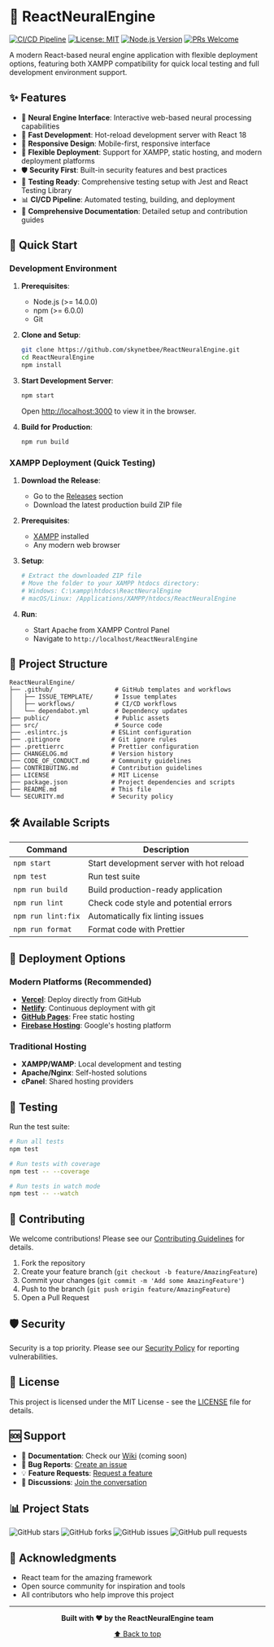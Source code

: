 # 🚀 ReactNeuralEngine

[![CI/CD Pipeline](https://github.com/skynetbee/ReactNeuralEngine/workflows/CI/CD%20Pipeline/badge.svg)](https://github.com/skynetbee/ReactNeuralEngine/actions)
[![License: MIT](https://img.shields.io/badge/License-MIT-yellow.svg)](https://opensource.org/licenses/MIT)
[![Node.js Version](https://img.shields.io/badge/node-%3E%3D14.0.0-brightgreen.svg)](https://nodejs.org/)
[![PRs Welcome](https://img.shields.io/badge/PRs-welcome-brightgreen.svg)](http://makeapullrequest.com)

A modern React-based neural engine application with flexible deployment options, featuring both XAMPP compatibility for quick local testing and full development environment support.

## ✨ Features

- 🧠 **Neural Engine Interface**: Interactive web-based neural processing capabilities
- 🚀 **Fast Development**: Hot-reload development server with React 18
- 📱 **Responsive Design**: Mobile-first, responsive interface
- 🔧 **Flexible Deployment**: Support for XAMPP, static hosting, and modern deployment platforms
- 🛡️ **Security First**: Built-in security features and best practices
- 🧪 **Testing Ready**: Comprehensive testing setup with Jest and React Testing Library
- 📊 **CI/CD Pipeline**: Automated testing, building, and deployment
- 📖 **Comprehensive Documentation**: Detailed setup and contribution guides

## 🚀 Quick Start

### Development Environment

1. **Prerequisites**:
   - Node.js (>= 14.0.0)
   - npm (>= 6.0.0)
   - Git

2. **Clone and Setup**:
   ```bash
   git clone https://github.com/skynetbee/ReactNeuralEngine.git
   cd ReactNeuralEngine
   npm install
   ```

3. **Start Development Server**:
   ```bash
   npm start
   ```
   Open [http://localhost:3000](http://localhost:3000) to view it in the browser.

4. **Build for Production**:
   ```bash
   npm run build
   ```

### XAMPP Deployment (Quick Testing)

1. **Download the Release**:
   - Go to the [Releases](https://github.com/skynetbee/ReactNeuralEngine/releases) section
   - Download the latest production build ZIP file

2. **Prerequisites**:
   - [XAMPP](https://www.apachefriends.org/index.html) installed
   - Any modern web browser

3. **Setup**:
   ```bash
   # Extract the downloaded ZIP file
   # Move the folder to your XAMPP htdocs directory:
   # Windows: C:\xampp\htdocs\ReactNeuralEngine
   # macOS/Linux: /Applications/XAMPP/htdocs/ReactNeuralEngine
   ```

4. **Run**:
   - Start Apache from XAMPP Control Panel
   - Navigate to `http://localhost/ReactNeuralEngine`

## 📁 Project Structure

```
ReactNeuralEngine/
├── .github/                 # GitHub templates and workflows
│   ├── ISSUE_TEMPLATE/      # Issue templates
│   ├── workflows/           # CI/CD workflows
│   └── dependabot.yml       # Dependency updates
├── public/                  # Public assets
├── src/                     # Source code
├── .eslintrc.js            # ESLint configuration
├── .gitignore              # Git ignore rules
├── .prettierrc             # Prettier configuration
├── CHANGELOG.md            # Version history
├── CODE_OF_CONDUCT.md      # Community guidelines
├── CONTRIBUTING.md         # Contribution guidelines
├── LICENSE                 # MIT License
├── package.json            # Project dependencies and scripts
├── README.md               # This file
└── SECURITY.md             # Security policy
```

## 🛠 Available Scripts

| Command | Description |
|---------|-------------|
| `npm start` | Start development server with hot reload |
| `npm test` | Run test suite |
| `npm run build` | Build production-ready application |
| `npm run lint` | Check code style and potential errors |
| `npm run lint:fix` | Automatically fix linting issues |
| `npm run format` | Format code with Prettier |

## 🚀 Deployment Options

### Modern Platforms (Recommended)

- **[Vercel](https://vercel.com)**: Deploy directly from GitHub
- **[Netlify](https://www.netlify.com)**: Continuous deployment with git
- **[GitHub Pages](https://pages.github.com)**: Free static hosting
- **[Firebase Hosting](https://firebase.google.com/docs/hosting)**: Google's hosting platform

### Traditional Hosting

- **XAMPP/WAMP**: Local development and testing
- **Apache/Nginx**: Self-hosted solutions
- **cPanel**: Shared hosting providers

## 🧪 Testing

Run the test suite:

```bash
# Run all tests
npm test

# Run tests with coverage
npm test -- --coverage

# Run tests in watch mode
npm test -- --watch
```

## 🤝 Contributing

We welcome contributions! Please see our [Contributing Guidelines](CONTRIBUTING.md) for details.

1. Fork the repository
2. Create your feature branch (`git checkout -b feature/AmazingFeature`)
3. Commit your changes (`git commit -m 'Add some AmazingFeature'`)
4. Push to the branch (`git push origin feature/AmazingFeature`)
5. Open a Pull Request

## 🛡️ Security

Security is a top priority. Please see our [Security Policy](SECURITY.md) for reporting vulnerabilities.

## 📄 License

This project is licensed under the MIT License - see the [LICENSE](LICENSE) file for details.

## 🆘 Support

- 📖 **Documentation**: Check our [Wiki](https://github.com/skynetbee/ReactNeuralEngine/wiki) (coming soon)
- 🐛 **Bug Reports**: [Create an issue](https://github.com/skynetbee/ReactNeuralEngine/issues/new?template=bug_report.md)
- 💡 **Feature Requests**: [Request a feature](https://github.com/skynetbee/ReactNeuralEngine/issues/new?template=feature_request.md)
- 💬 **Discussions**: [Join the conversation](https://github.com/skynetbee/ReactNeuralEngine/discussions)

## 📊 Project Stats

![GitHub stars](https://img.shields.io/github/stars/skynetbee/ReactNeuralEngine?style=social)
![GitHub forks](https://img.shields.io/github/forks/skynetbee/ReactNeuralEngine?style=social)
![GitHub issues](https://img.shields.io/github/issues/skynetbee/ReactNeuralEngine)
![GitHub pull requests](https://img.shields.io/github/issues-pr/skynetbee/ReactNeuralEngine)

## 🙏 Acknowledgments

- React team for the amazing framework
- Open source community for inspiration and tools
- All contributors who help improve this project

---

<div align="center">
  <p><strong>Built with ❤️ by the ReactNeuralEngine team</strong></p>
  <p><a href="#top">⬆️ Back to top</a></p>
</div>
